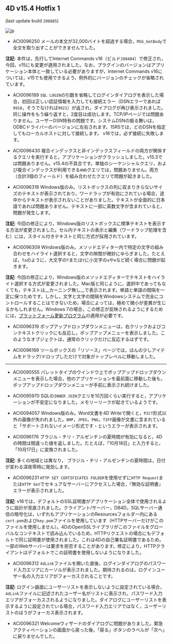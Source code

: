 4D v15.4 Hotfix 1
---

(last update build ``208885``)

![jp](https://cloud.githubusercontent.com/assets/10509075/16182979/016305e0-36e7-11e6-816b-2335cc6f0abb.png)

* ACI0096250 メールの本文が32,000バイトを超過する場合，``MSG_GetBody``で全文を取り出すことができませんでした。

**注記**: 本件は，先行してInternet Commands v16（ビルド``208484``）で修正され，今回，v15にも変更が適用されました。なお，プラグインのバージョンはアプリケーション本体と一致している必要がありますが，Internet Commands v16については，v15でも使用できるよう，例外的にバージョンのチェックが省略されています。

* ACI0096189 ``SQL LOGIN``の引数を省略してログインダイアログを表示した場合，初回は正しい認証情報を入力しても接続エラー（DSNエラーであれば``9918``，そうでなければ``9921``）が返され，ダイアログが再び表示されました。同じ操作をもう繰り返すと，2度目は成功します。TCP/IPページでは問題ありません。ユーザーDSN特有の問題です。システムDSNの振る舞いは，ODBCドライバーのバージョンに左右されます。15R5では，どのDSNを指定してもローカルホストに対して接続します。 v16では，必ず接続に失敗します。

* ACI0096430 複合インデックスと非インデックスフィールドの両方が関係するクエリを実行すると，アプリケーションがクラッシュしました。v15.3では問題ありません。v15.4の不具合です。単独のシーケンシャルクエリ，および複合インデックスが利用できる``AND``クエリでは，問題ありません。両方（合計3個のフィールド）を組み合わせたクエリで問題が起きました。

* ACI0096318 Windows版のみ。リストボックスの列に収まりきらないサイズのテキストが表示されており，ワードラップが有効にされている場合，途中からテキストが表示されないことがありました。テキストが全面的に日本語であれば問題ありません。テキストに一部に英数文字が含まれていると，問題が発生します。

**注記**: 今回の修正により，Windows版のリストボックスに標準テキストを表示する方法が変更されました。セル内テキストの表示と編集（ワードラップ処理を含む）には，スタイル付きテキストと同じ方式が採用されています。

* ACI0096309 Windows版のみ。メソッドエディター内で特定の文字の組み合わせをハイライト選択すると，文字の隙間が微妙にゆらぎました。たとえば，``Ta``のように，大文字の``T``または``Y``に小文字の``a``や``e``など続く場合に問題が起きます。

**注記**: 今回の修正により，Windows版のメソッドエディターでテキストをハイライト選択する方式が変更されました。Mac版と同じように，選択中であってもなくても，テキストは__カーニング無し__で表示されます。単語と単語の間隔を一定に保つためです。しかし，文字と文字の間隔をWindowsシステムで完全にコントロールすることはできないため，場合によっては，極めて微小が差異が生じるかもしれません。Windows 7の場合，この修正が反映されるようにするためには，[プラットフォーム更新プログラム](https://www.microsoft.com/ja-jp/download/details.aspx?id=36805)の適用が必要です。

* ACI0096319 ポップアップドロップダウンメニューは，右クリックおよびコンテキストクリックにも反応し，ポップアップメニューを表示しました。このようなオブジェクトは，通常のクリックだけに反応するはずです。

* ACI0096169 ツールボックスの「リソース」ページでは，ほんの少しアイテムをドラッグ/ドロップしただけで対象がトップレベルに移動しました。

---

* ACI0095555 パレットタイプのウインドウ上でポップアップドロップダウンメニューを表示した場合，他のアプリケーションを最前面に移動した後も，ポップアップドロップダウンメニューが手前に表示され続けました。

* ACI0095970 SQLの``INNER JOIN``クエリを10万回くらい実行すると，アプリケーションが不安定になりました。メモリーリークが起きているようです。

* ACI0094057 Windows版のみ。Word文書を4D Writeで開くと，``PICT``形式以外の画像が失われました。``BMP``，``JPEG``，``PNG``，``TIFF``画像が文書に含まれていると「サポートされないイメージ形式です・というエラーが表示されます。

* ACI0096176 ブラジル・チリ・アルゼンチンの夏時間が有効になると，4Dの時間は間違った値を返しました。たとえば，「10月18日」と入力すると，「10月17日」に変換されました。

**注記**: 多くの地域とは異なり， ブラジル・チリ・アルゼンチンの夏時間は，日付が変わる深夜零時に発効します。

* ACI0096231 ``HTTP SET CERTIFICATES FOLDER``を使用せずに``HTTP Request``または``HTTP Get``でセキュアなサーバーにアクセスした場合，『無効な証明書』エラーが表示されました。

**注記**: v16では，デフォルトのSSL証明書がアプリケーション全体で使用されるように設計が見直されました。クライアント/サーバー，DB4D，SQLサーバー通信の暗号化は，いずれもアプリケーションのResourcesフォルダー内にある``cert.pem``および``key.pem``ファイルを使用しています（HTTPサーバーだけがこのファイルを使用しません）。4DのOpenSSLライブラリがこのファイルをグローバルなコンテキストで読み込んでいるため，HTTPリクエストの場合にもデフォルトで同じ証明書が使用されました。これは4Dの自己署名証明書であるため，一部のWebサーバーは要求を拒否することがあります。修正により，HTTPクライアントはデフォルトでこの証明書を使用しないようになりました。

* ACI0096312 ``4dLink``ファイルを開いた直後，ログインダイアログのパスワード入力エリアにカーソルが表示されました。期待されるのは，ログインユーザー名の入力エリアがフォーカスされることです。

**注記**: ログイン画面にユーザーリストを表示しないように設定されている場合，``4dLink``ファイルに記述されたユーザー名がリストに表示され，パスワード入力エリアがフォーカスされるようになりました。ダイアログにユーザーリストを表示するように設定されている場合，パスワード入力エリアではなく，ユーザーリストのほうがフォーカス表示されます。

* ACI0096321 Welcomeウィザードのダイアログに問題がありました。緊急アクティベーションの画面から戻った後，「戻る」ボタンのラベルが「次へ」に戻りませんでした。

